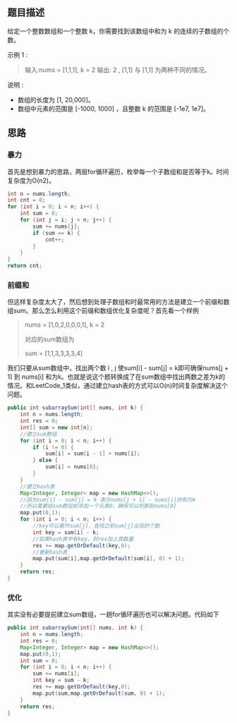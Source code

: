 ## 题目描述

给定一个整数数组和一个整数 k，你需要找到该数组中和为 k 的连续的子数组的个数。

示例 1 :

> 输入:nums = [1,1,1], k = 2
> 输出: 2 , [1,1] 与 [1,1] 为两种不同的情况。

说明 :

- 数组的长度为 [1, 20,000]。
- 数组中元素的范围是 [-1000, 1000] ，且整数 k 的范围是 [-1e7, 1e7]。

## 思路

### 暴力

首先是想到暴力的思路，两层for循环遍历，枚举每一个子数组和是否等于k。时间复杂度为O(n2)。

```java
int n = nums.length;
int cnt = 0;
for (int i = 0; i < n; i++) {
    int sum = 0;
    for (int j = i; j < n; j++) {
        sum += nums[j];
        if (sum == k) {
            cnt++;
        }
    }
}
return cnt;
```

### 前缀和

但这样复杂度太大了，然后想到处理子数组和时最常用的方法是建立一个前缀和数组sum。那么怎么利用这个前缀和数组优化复杂度呢？首先看一个样例

> nums = [1,0,2,0,0,0,1], k = 2 
>
> 对应的sum数组为
>
>  sum = [1,1,3,3,3,3,4]

我们只要从sum数组中，找出两个数 i ,  j  使sum[i] - sum[j] = k即可确保nums[j + 1] 到 nums[i] 和为k。也就是说这个题转换成了在sum数组中找出两数之差为k的情况。和LeetCode_1类似，通过建立hash表的方式可以O(n)时间复杂度解决这个问题。

```java
public int subarraySum(int[] nums, int k) {
    int n = nums.length;
    int res = 0;
    int[] sum = new int[n];
    //建立sum数组
    for (int i = 0; i < n; i++) {
        if (i != 0) {
            sum[i] = sum[i - 1] + nums[i];
        } else {
            sum[i] = nums[0];
        }
    }
    //建立hash表
    Map<Integer, Integer> map = new HashMap<>();
    //因为sum[i] - sum[j] = k 表示nums[j + 1] - nums[i]的和为k
    //所以需要给sum数组前添加一个元素0，确保可以判断到nums[0]
    map.put(0,1);
    for (int i = 0; i < n; i++) {
        //key可以看作sum[j]，查找之前sum[j]出现的个数
        int key = sum[i] - k;
        //如果hash表中有key，则res加上其数量
        res += map.getOrDefault(key,0);
        //更新hash表
        map.put(sum[i],map.getOrDefault(sum[i], 0) + 1);
    }
    return res;
}
```

### 优化

其实没有必要提前建立sum数组，一趟for循环遍历也可以解决问题。代码如下

```java
public int subarraySum(int[] nums, int k) {
    int n = nums.length;
    int res = 0;
    Map<Integer, Integer> map = new HashMap<>();
    map.put(0,1);
    int sum = 0;
    for (int i = 0; i < n; i++) {
        sum += nums[i];
        int key = sum - k;
        res += map.getOrDefault(key,0);
        map.put(sum,map.getOrDefault(sum, 0) + 1);
    }
    return res;
}
```

